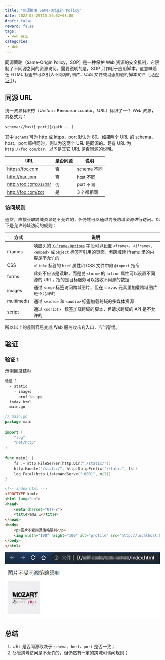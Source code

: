 ```yaml
---
title: "同源策略 Same-Origin Policy"
date: 2022-03-29T15:56:02+08:00
draft: false
reward: false
tags:
 - Web 安全
categories:
 - Web
---
```


同源策略（Same-Origin Policy，SOP）是一种保护 Web 资源的安全机制，它限制了不同源之间的资源访问。需要说明的是，SOP 只作用于应用脚本，这意味着在 HTML 标签中可以引入不同源的图片、CSS 文件或动态加载的脚本文件（见[验证 1](#验证-1)）。

<!--more-->

## 同源 URL

统一资源标识符（Uniform Resource Locator，URL）标识了一个 Web 资源，其格式为：

 `schema://host[:port][/path ...]`

其中 `schema` 可为 http 或 https，port 默认为 80。如果两个 URL 的 schema、host、port 都相同时，则认为这两个 URL 是同源的。现有 URL 为 `http://foo.com/bar`，以下是其它 URL 是否同源的说明。

| URL                   | 是否同源 | 说明        |
| --------------------- | -------- | ----------- |
| https://foo.com       | 否       | schema 不同 |
| http://bar.com        | 否       | host 不同   |
| http://foo.com:81/bar | 否       | port 不同   |
| http://foo.com/zot    | 是       | 3 个都相同  |

### 访问规则

通常，直接读取跨域资源是不允许的，但仍然可以通过内嵌跨域资源进行访问。以下是允许跨域访问的规则：

| 方式       | 说明                                                         |
| ---------- | ------------------------------------------------------------ |
| iframes    | 响应头的 [`X-Frame-Options`](https://developer.mozilla.org/zh-CN/docs/Web/HTTP/Headers/X-Frame-Options) 字段可以设置 `<frame>`、`<iframe>`、`<embed>` 或 `object` 标签可引用的页面，但跨域读 iframe 里的内容是不允许的 |
| CSS        | `<link>` 标签的 `href` 属性和 CSS 文件中的 `@import` 指令    |
| forms      | 此处不应该是读取，而是说 `<form>` 的 `action` 属性可以设置不同源的 URL，指的是目标服务可以接收不同源的数据 |
| images     | 通过 `<img>` 标签访问跨域图片，但在 `canvas` 元素里加载跨域图片是不允许的 |
| multimedia | 通过 `<video>` 和 `<audio>` 标签加载跨域的多媒体资源         |
| script     | 通过 `<script> ` 标签加载跨域的脚本，但请求跨域的 API 是不允许的 |

所以以上的规则容易变成 Web 服务攻击的入口，应当警惕。

## 验证

### 验证 1

示例目录结构

```bash
验证 1
  - static
    - images
      profile.jpg
  index.html
  main.go
```

```go
// main.go
package main

import (
	"log"
	"net/http"
)

func main() {
	fs := http.FileServer(http.Dir("./static/"))
	http.Handle("/static/", http.StripPrefix("/static", fs))
	log.Fatal(http.ListenAndServe(":8001", nil))
}
```

```html
<!-- index.html -->
<!DOCTYPE html>
<html lang="en">
<head>
    <meta charset="UTF-8">
    <title>验证 1</title>
</head>
<body>
    <p>图片不受同源策略限制</p>
    <img width="100" height="100" alt="profile" src="http://localhost:8001/static/images/profile.jpg">
</body>
</html>
```

![Center](QQ截图20220329171230.png)

## 总结

1. URL 是否同源取决于 `schema`、`host`、`port` 是否一致；
2. 尽管跨域访问是不允许的，但仍然有一定的跨域可访问规则；